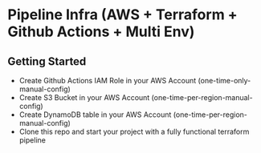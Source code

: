 # Pipeline Infra (AWS + Terraform + Github Actions + Multi Env)

## Getting Started

- Create Github Actions IAM Role in your AWS Account (one-time-only-manual-config)
- Create S3 Bucket in your AWS Account (one-time-per-region-manual-config)
- Create DynamoDB table in your AWS Account (one-time-per-region-manual-config)
- Clone this repo and start your project with a fully functional terraform pipeline
